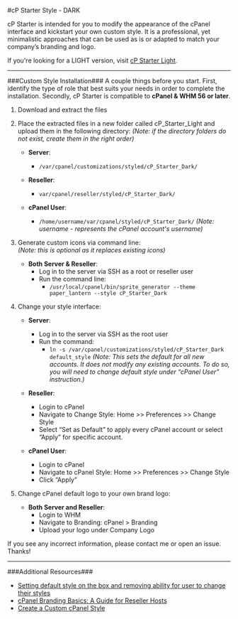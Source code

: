 #cP Starter Style - DARK

cP Starter is intended for you to modify the appearance of the cPanel interface and kickstart your own custom style. It is a professional, yet minimalistic approaches that can be used as is or adapted to match your company’s branding and logo. 

If you're looking for a LIGHT version, visit [cP Starter Light](https://github.com/longster/cP-Starter-Light).


--------------------------

###Custom Style Installation###
A couple things before you start.  First, identify the type of role that best suits your needs in order to complete the installation. Secondly, cP Starter is compatible to **cPanel & WHM 56 or later**. 

1. Download and extract the files

2. Place the extracted files in a new folder called cP_Starter_Light and upload them in the following directory: 
*(Note: if the directory folders do not exist, create them in the right order)*

    - **Server**: 
        + `/var/cpanel/customizations/styled/cP_Starter_Dark/`
        
    - **Reseller**: 
        + `var/cpanel/reseller/styled/cP_Starter_Dark/`
        
    - **cPanel User**: 
        + `/home/username/var/cpanel/styled/cP_Starter_Dark/` *(Note: username - represents the cPanel account's username)*

3. Generate custom icons via command line:  
*(Note: this is optional as it replaces existing icons)*

    - **Both Server & Reseller**:
        + Log in to the server via SSH as a root or reseller user
        + Run the command line: 
            - `/usr/local/cpanel/bin/sprite_generator --theme paper_lantern --style cP_Starter_Dark`

4. Change your style interface:

    - **Server**:
        + Log in to the server via SSH as the root user
        + Run the command: 
            - `ln -s /var/cpanel/customizations/styled/cP_Starter_Dark default_style` 
            *(Note: This sets the default for all new accounts. It does not modify any existing accounts. To do so, you will need to change default style under “cPanel User” instruction.)*
            
    - **Reseller**: 
        + Login to cPanel
        + Navigate to Change Style: Home >> Preferences >> Change Style
        + Select “Set as Default” to apply every cPanel account or select “Apply” for specific account.
        
    - **cPanel User**:
        + Login to cPanel
        + Navigate to cPanel Style: Home >> Preferences >> Change Style
        + Click “Apply”

5. Change cPanel default logo to your own brand logo:

    - **Both Server and Reseller**:
        + Login to WHM
        + Navigate to Branding:  cPanel > Branding 
        + Upload your logo under Company Logo


If you see any incorrect information, please contact me or open an issue. Thanks!

--------------------------

###Additional Resources###
- [Setting default style on the box and removing ability for user to change their styles](https://blog.cpanel.com/how-to-set-a-default-style-with-paper-lantern/)
- [cPanel Branding Basics: A Guide for Reseller Hosts](https://blog.cpanel.com/cpanel-branding-basics-a-guide-for-reseller-hosts/)
- [Create a Custom cPanel Style](https://documentation.cpanel.net/display/SDK/Tutorial+-+Create+a+Custom+cPanel+Style)




